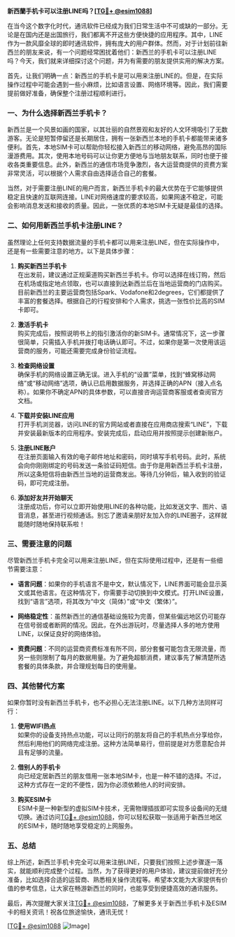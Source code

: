 **新西蘭手机卡可以注册LINE吗？[[TG💪+ @esim1088](https://t.me/s/esim1088)]**

在当今这个数字化时代，通讯软件已经成为我们日常生活中不可或缺的一部分。无论是在国内还是出国旅行，我们都离不开这些方便快捷的应用程序。其中，LINE作为一款风靡全球的即时通讯软件，拥有庞大的用户群体。然而，对于计划前往新西兰的朋友来说，有一个问题经常困扰着他们：新西兰的手机卡可以注册LINE吗？今天，我们就来详细探讨这个问题，并为有需要的朋友提供实用的解决方案。

首先，让我们明确一点：新西兰的手机卡是可以用来注册LINE的。但是，在实际操作过程中可能会遇到一些小麻烦，比如语言设置、网络环境等。因此，我们需要提前做好准备，确保整个注册过程顺利进行。

### 一、为什么选择新西兰手机卡？

新西兰是一个风景如画的国家，以其壮丽的自然景观和友好的人文环境吸引了无数游客。无论是短暂停留还是长期居住，拥有一张新西兰本地的手机卡都能带来诸多便利。首先，本地SIM卡可以帮助你轻松接入新西兰的移动网络，避免高昂的国际漫游费用。其次，使用本地号码可以让你更方便地与当地朋友联系，同时也便于接收各类重要信息。此外，新西兰的通信市场竞争激烈，各大运营商提供的资费方案非常灵活，可以根据个人需求自由选择适合自己的套餐。

当然，对于需要注册LINE的用户而言，新西兰手机卡的最大优势在于它能够提供稳定且快速的互联网连接。LINE对网络速度的要求较高，如果网速不稳定，可能会影响消息发送和接收的质量。因此，一张优质的本地SIM卡无疑是最佳的选择。

### 二、如何用新西兰手机卡注册LINE？

虽然理论上任何支持数据流量的手机卡都可以用来注册LINE，但在实际操作中，还是有一些需要注意的地方。以下是具体步骤：

1. **购买新西兰手机卡**  
   在出发前，建议通过正规渠道购买新西兰手机卡。你可以选择在线订购，然后在机场或指定地点领取，也可以直接到达新西兰后在当地运营商的门店购买。目前新西兰的主要运营商包括Spark、Vodafone和2degrees，它们都提供了丰富的套餐选择。根据自己的行程安排和个人需求，挑选一张性价比高的SIM卡即可。

2. **激活手机卡**  
   购买完成后，按照说明书上的指引激活你的新SIM卡。通常情况下，这一步骤很简单，只需插入手机并拨打电话确认即可。不过，如果你是第一次使用该运营商的服务，可能还需要完成身份验证流程。

3. **检查网络设置**  
   确保手机的网络设置正确无误。进入手机的“设置”菜单，找到“蜂窝移动网络”或“移动网络”选项，确认已启用数据服务，并选择正确的APN（接入点名称）。如果你不确定APN的具体参数，可以直接咨询运营商客服或者查阅官方文档。

4. **下载并安装LINE应用**  
   打开手机浏览器，访问LINE的官方网站或者直接在应用商店搜索“LINE”，下载并安装最新版本的应用程序。安装完成后，启动应用并按照提示创建新账户。

5. **注册LINE账户**  
   在注册页面输入有效的电子邮件地址和密码，同时填写手机号码。此时，系统会向你刚刚绑定的号码发送一条验证码短信。由于你是用新西兰手机卡注册，所以这条短信将由新西兰当地的运营商发出。等待几分钟后，输入收到的验证码，即可完成注册。

6. **添加好友并开始聊天**  
   注册成功后，你可以立即开始使用LINE的各种功能，比如发送文字、图片、语音消息，甚至进行视频通话。别忘了邀请亲朋好友加入你的LINE圈子，这样就能随时随地保持联系啦！

### 三、需要注意的问题

尽管新西兰手机卡完全可以用来注册LINE，但在实际使用过程中，还是有一些细节需要注意：

- **语言问题**：如果你的手机语言不是中文，默认情况下，LINE界面可能会显示英文或其他语言。在这种情况下，你需要手动切换到中文模式。打开LINE设置，找到“语言”选项，将其改为“中文（简体）”或“中文（繁体）”。

- **网络稳定性**：虽然新西兰的通信基础设施较为完善，但某些偏远地区仍可能存在信号弱或者断网的情况。因此，在外出游玩时，尽量选择人多的地方使用LINE，以保证良好的网络体验。

- **资费问题**：不同的运营商资费标准有所不同，部分套餐可能包含无限流量，而另一些则限制了每月的数据用量。为了避免超额消费，建议事先了解清楚所选套餐的具体条款，并合理规划每日的使用量。

### 四、其他替代方案

如果你暂时没有新西兰手机卡，也不必担心无法注册LINE。以下几种方法同样可行：

1. **使用WIFI热点**  
   如果你的设备支持热点功能，可以让同行的朋友将自己的手机热点分享给你，然后利用他们的网络完成注册。这种方法简单易行，但前提是对方愿意配合并且有足够的流量。

2. **借别人的手机卡**  
   向已经定居新西兰的朋友借用一张本地SIM卡，也是一种不错的选择。不过，这种方式存在一定的不便性，因为你必须依赖他人的时间安排。

3. **购买ESIM卡**  
   ESIM卡是一种新型的虚拟SIM卡技术，无需物理插拔即可实现多设备间的无缝切换。通过访问[TG💪+ @esim1088](https://t.me/s/esim1088)，你可以轻松获取一张适用于新西兰地区的ESIM卡，随时随地享受稳定的上网服务。

### 五、总结

综上所述，新西兰手机卡完全可以用来注册LINE，只要我们按照上述步骤逐一落实，就能顺利完成整个过程。当然，为了获得更好的用户体验，建议提前做好充分准备，比如选择合适的运营商、熟悉相关操作流程等。希望本文能为大家提供有价值的参考信息，让大家在畅游新西兰的同时，也能享受到便捷高效的通讯服务。

最后，再次提醒大家关注[TG💪+ @esim1088](https://t.me/s/esim1088)，了解更多关于新西兰手机卡及ESIM卡的相关资讯！祝各位旅途愉快，通讯无忧！

[[TG💪+ @esim1088](https://t.me/s/esim1088) ![Image](https://i.postimg.cc/4NQfJmqS/Snipaste-2025-05-13-00-14-12.png)]
